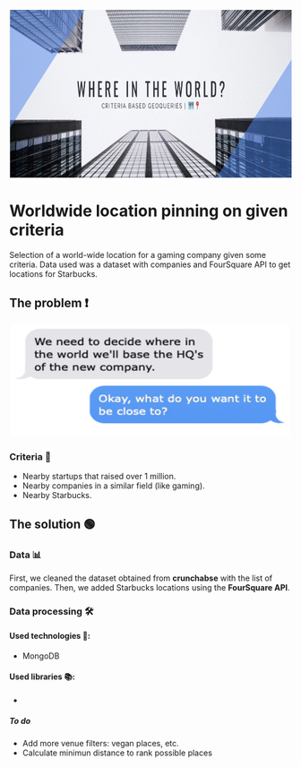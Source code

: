 <p align="center">
  <img width="1000" height="300" src="https://github.com/breogann/Project-3.Finding-the-best-location-for-a-new-company/blob/master/Images/cover.png" alt="Where in the world?">
</p>

# Worldwide location pinning on given criteria 

Selection of a world-wide location for a gaming company given some criteria. Data used was a dataset with companies and FourSquare API to get locations for Starbucks. 

##  The problem ❗️ ## 
<p align="center">
  <img width="500" height="200" src="https://github.com/breogann/Project-3.Finding-the-best-location-for-a-new-company/blob/master/Images/problem.png" alt="problem">

### Criteria 📃 ###

- Nearby startups that raised over 1 million.
- Nearby companies in a similar field (like gaming).
- Nearby Starbucks.

## The solution 🟢 ##

### Data 📊 ###

First, we cleaned the dataset obtained from __crunchabse__ with the list of companies. Then, we added Starbucks locations using the __FourSquare API__.

### Data processing 🛠 ###


#### Used technologies 🔌: ####
- MongoDB

#### Used libraries 📚: ####
- 


##### To do #####
- Add more venue filters: vegan places, etc.
- Calculate minimun distance to rank possible places
